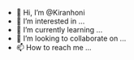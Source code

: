- 👋 Hi, I’m @Kiranhoni
- 👀 I’m interested in ...
- 🌱 I’m currently learning ...
- 💞️ I’m looking to collaborate on ...
- 📫 How to reach me ...

<!---
Kiranhoni/Kiranhoni is a ✨ special ✨ repository because its `README.md` (this file) appears on your GitHub profile.
You can click the Preview link to take a look at your changes.
--->

